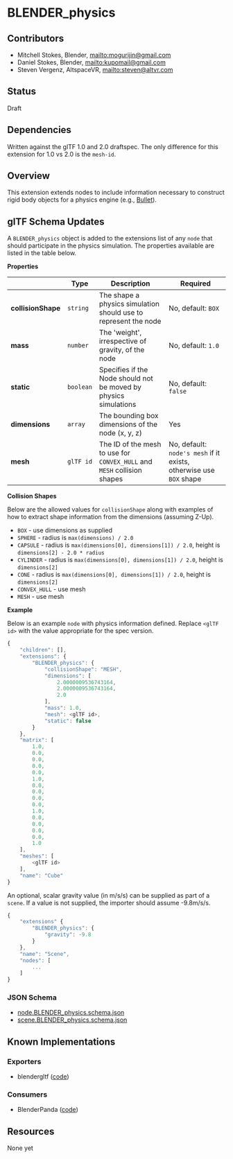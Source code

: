 # BLENDER\_physics

## Contributors

* Mitchell Stokes, Blender, <mailto:mogurijin@gmail.com>
* Daniel Stokes, Blender, <mailto:kupomail@gmail.com>
* Steven Vergenz, AltspaceVR, <mailto:steven@altvr.com>

## Status

Draft

## Dependencies

Written against the glTF 1.0 and 2.0 draftspec.
The only difference for this extension for 1.0 vs 2.0 is the `mesh-id`.

## Overview

This extension extends nodes to include information necessary to construct rigid body objects for a physics engine (e.g., [Bullet](https://bulletphysics.org/)).

## glTF Schema Updates

A `BLENDER_physics` object is added to the extensions list of any `node` that should participate in the physics simulation.
The properties available are listed in the table below.

**Properties**

|   |Type|Description|Required|
|---|----|-----------|--------|
|**collisionShape**|`string`|The shape a physics simulation should use to represent the node|No, default: `BOX`|
|**mass**|`number`|The 'weight', irrespective of gravity, of the node|No, default: `1.0`|
|**static**|`boolean`|Specifies if the Node should not be moved by physics simulations|No, default: `false`|
|**dimensions**|`array`|The bounding box dimensions of the node (x, y, z)|Yes|
|**mesh**|`glTF id`|The ID of the mesh to use for `CONVEX_HULL` and `MESH` collision shapes|No, default: `node's mesh` if it exists, otherwise use `BOX` shape|

**Collision Shapes**

Below are the allowed values for `collisionShape` along with examples of how to extract shape information from the dimensions (assuming Z-Up).

* `BOX` - use dimensions as supplied
* `SPHERE` - radius is `max(dimensions) / 2.0`
* `CAPSULE` - radius is `max(dimensions[0], dimensions[1]) / 2.0`, height is `dimensions[2] - 2.0 * radius`
* `CYLINDER` - radius is `max(dimensions[0], dimensions[1]) / 2.0`, height is `dimensions[2]`
* `CONE` - radius is `max(dimensions[0], dimensions[1]) / 2.0`, height is `dimensions[2]`
* `CONVEX_HULL` - use mesh
* `MESH` - use mesh

**Example**

Below is an example `node` with physics information defined.
Replace `<glTF id>` with the value appropriate for the spec version.

```javascript
{
    "children": [],
    "extensions": {
        "BLENDER_physics": {
            "collisionShape": "MESH",
            "dimensions": [
                2.0000009536743164,
                2.0000009536743164,
                2.0
            ],
            "mass": 1.0,
            "mesh": <glTF id>,
            "static": false
        }
    },
    "matrix": [
        1.0,
        0.0,
        0.0,
        0.0,
        0.0,
        1.0,
        0.0,
        0.0,
        0.0,
        0.0,
        1.0,
        0.0,
        0.0,
        0.0,
        0.0,
        1.0
    ],
    "meshes": [
        <glTF id>
    ],
    "name": "Cube"
}
```

An optional, scalar gravity value (in m/s/s) can be supplied as part of a `scene`.
If a value is not supplied, the importer should assume -9.8m/s/s.

```javascript
{
    "extensions" {
        "BLENDER_physics": {
            "gravity": -9.8
        }
    },
    "name": "Scene",
    "nodes": [
        ...
    ]
}
```


### JSON Schema

* [node.BLENDER_physics.schema.json](https://github.com/Kupoman/blendergltf/blob/master/extensions/BLENDER_physics/schema/node.BLENDER_physics.schema.json)
* [scene.BLENDER_physics.schema.json](https://github.com/Kupoman/blendergltf/blob/master/extensions/BLENDER_physics/schema/scene.BLENDER_physics.schema.json)

## Known Implementations

### Exporters

* blendergltf  ([code](https://github.com/Kupoman/blendergltf/blob/master/blendergltf.py))

### Consumers

* BlenderPanda ([code](https://github.com/Moguri/BlenderPanda/blob/master/converter.py))

## Resources

None yet
